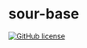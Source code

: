 # sour-base

[![GitHub license](https://img.shields.io/github/license/seanhobeck/sour?color=green)](https://github.com/rollraw/qo0-base/blob/master/LICENSE)

